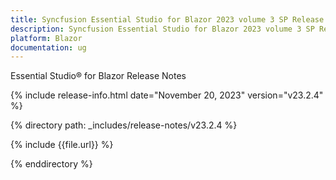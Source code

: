 ```yaml
---
title: Syncfusion Essential Studio for Blazor 2023 volume 3 SP Release Release Notes  
description: Syncfusion Essential Studio for Blazor 2023 volume 3 SP Release Release Notes  
platform: Blazor
documentation: ug
---
```


Essential Studio&reg; for  Blazor  Release Notes  

{% include release-info.html date="November 20, 2023"  version="v23.2.4" %} 

{% directory path: _includes/release-notes/v23.2.4 %}

{% include {{file.url}} %}

{% enddirectory %}

